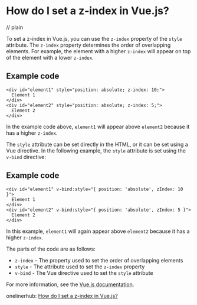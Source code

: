 # How do I set a z-index in Vue.js?
// plain

To set a z-index in Vue.js, you can use the `z-index` property of the `style` attribute. The `z-index` property determines the order of overlapping elements. For example, the element with a higher `z-index` will appear on top of the element with a lower `z-index`.

## Example code

```
<div id="element1" style="position: absolute; z-index: 10;">
  Element 1
</div>
<div id="element2" style="position: absolute; z-index: 5;">
  Element 2
</div>
```

In the example code above, `element1` will appear above `element2` because it has a higher `z-index`.

The `style` attribute can be set directly in the HTML, or it can be set using a Vue directive. In the following example, the `style` attribute is set using the `v-bind` directive:

## Example code

```
<div id="element1" v-bind:style="{ position: 'absolute', zIndex: 10 }">
  Element 1
</div>
<div id="element2" v-bind:style="{ position: 'absolute', zIndex: 5 }">
  Element 2
</div>
```

In this example, `element1` will again appear above `element2` because it has a higher `z-index`.

The parts of the code are as follows:

- `z-index` - The property used to set the order of overlapping elements
- `style` - The attribute used to set the `z-index` property
- `v-bind` - The Vue directive used to set the `style` attribute

For more information, see the [Vue.js documentation](https://vuejs.org/v2/guide/class-and-style.html#Binding-Inline-Styles).

onelinerhub: [How do I set a z-index in Vue.js?](https://onelinerhub.com/vue.js/how-do-i-set-a-z-index-in-vue-js)